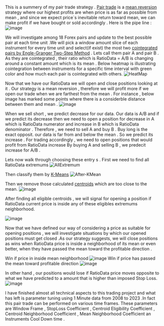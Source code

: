 
This is a summery of my pair trade strategy . [Pair trade](https://en.wikipedia.org/wiki/Pairs_trade) is a [mean reversion](https://en.wikipedia.org/wiki/Mean_reversion_(finance)) strategy where our highest profits are when price is as far as possible from mean , and since we expect price`s inevitable return toward mean, we can make profit if we have bought or sold accordingly . Here is the pipe line :
![image](https://user-images.githubusercontent.com/76734519/228887340-bb51dbcb-d8a6-4232-819f-df25c2e57511.png)


We will investigate among 18 Forex pairs and update to the best possible pair at each time unit .We will pick a window amount slice of each instrument for every time unit and select(if exist)  the most two [cointegrated pairs by Engle-Granger Two-Step Method](https://corporatefinanceinstitute.com/resources/data-science/cointegration/) . Lets call them pair A and pair B .  As they are cointegrated , their ratio which is RatioData = A/B is changing around a constant amount which is its mean . Below heatmap is illustrating cointegration between instruments for a specific time interval with green color and how much each pair is cointegrated with others.
![HeatMap](https://user-images.githubusercontent.com/76734519/228843179-c1a01357-619f-44c0-bb11-21d2985603b2.png)



Now that we have our RatioData we will open and close positions looking at it . Our strategy is a mean reversion , therefore we will profit more if we open our trade when we are farthest from the mean . For instance , below image has marked some points where there is a considerble distance between them and mean . 
![image](https://user-images.githubusercontent.com/76734519/228869310-ccf78d12-f8c3-4a17-afbb-b07013d16666.png)

When we sell short , we predict decrease for our data. Our data is A/B and if we predict its decrease then we need to open a position for decrease in A which is RatioData numerator and increase in B which is RatioData denominator . Therefore , we need to sell A and buy B . Buy long is the exact opposit. our data is far from and below the mean . So we predict its increase . For trading accordingly , we need to open positions that would profit from RatioData increase By buying A and selling B , we predecit increase for A/B . 


Lets now walk through choosing these entry s . First we need to find all RatioData extremums
![AllExtremum](https://user-images.githubusercontent.com/76734519/228848696-7b62408c-10fe-4723-a3d2-575c736100f7.png)

Then classify them by [K-Means](https://en.wikipedia.org/wiki/K-means_clustering) 
![After-KMean](https://user-images.githubusercontent.com/76734519/228848755-168d3d82-d71d-486d-8565-dab1225aaecf.png)

Then we remove those calculated [centroids](https://en.wikipedia.org/wiki/Centroid) which are too close to the mean. 
![image](https://user-images.githubusercontent.com/76734519/228866443-6f9e39b7-310a-48b0-bf0f-e779ada91b18.png)

After finding all eligible centroids , we will signal for opening a position if RatioData current price is inside any of these eligibles extremums neighborhood.

![image](https://user-images.githubusercontent.com/76734519/228855041-1104a37e-de9e-41d5-8e41-b06d41c6ed6b.png)

Now that we have defined our way of considering a price as suitable for opening positions , we will investigate situations by which our opened positions must get closed .As our strategy suggests, we will close positions as wins when RatioData price is inside a neighborhood of its mean or even better, when they have passed the mean toward the profitable direction .
 
Win if price in inside mean neighborhood
![image](https://user-images.githubusercontent.com/76734519/228862415-76451384-76c7-4353-b597-3cf2f678f724.png)
Win if price has passed the mean toward profitable direction
 ![image](https://user-images.githubusercontent.com/76734519/228867945-2073fbea-b4d5-4f4d-9943-c7cddcbd2cac.png)

In other hand , our positions would lose if RatioData price moves opposite to what we have predicted to a amount that is higher than imposed Stop Loss. 
 ![image](https://user-images.githubusercontent.com/76734519/228864568-cfb5214f-b9e0-4c61-9275-013426ce55da.png)

I have finished almost all technical aspects to this trading project and what has left is parameter tuning using 1 Minute data from 2008 to 2023 .In fact this pair trade can be performed on various time frames. These parameters are Window Frame , StopLoss Coefficient , Centroid Eligibility Coefficient , Centroid Neighborhood Coefficient , Mean Neighborhood Coefficient an Instruments Cool Down time .
